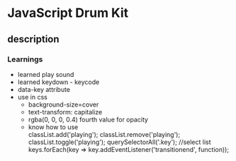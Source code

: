 # JavaScript Drum Kit

## description


### Learnings

- learned play sound 
- learned keydown - keycode
- data-key attribute
- use in css 
    - background-size=cover
    - text-transform: capitalize
    - rgba(0, 0, 0, 0.4) fourth value for opacity
    - know how to use  
            classList.add('playing');
            classList.remove('playing');
            classList.toggle('playing');
            querySelectorAll('.key');  //select list
            keys.forEach(key => key.addEventListener('transitionend', function));

